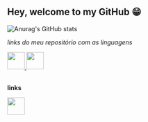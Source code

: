 
## Hey, welcome to my GitHub 😁

<!--
**VRuanFab/VRuanFab** is a ✨ _special_ ✨ repository because its `README.md` (this file) appears on your GitHub profile.

Here are some ideas to get you started:

- 🔭 I’m currently working on ...
- 🌱 I’m currently learning ...
- 👯 I’m looking to collaborate on ...
- 🤔 I’m looking for help with ...
- 💬 Ask me about ...
- 📫 How to reach me: ...
- 😄 Pronouns: ...
- ⚡ Fun fact: ...
-->

![Anurag's GitHub stats](https://github-readme-stats.vercel.app/api?username=vruanfab&theme=material-palenight&show_icons=true)

*links do meu repositório com as linguagens*

<div margin-inline="5" display="flex">
  <a href="https://github.com/VRuanFab?tab=repositories&q=&type=&language=javascript&sort=" target="_blank">
    <img loading="lazy" src="https://cdn.jsdelivr.net/gh/devicons/devicon@latest/icons/javascript/javascript-original.svg" width="40" height="40" target="_blank"/>
  <a/>
    
  <a href="https://github.com/VRuanFab?tab=repositories&q=&type=&language=python&sort=" target="_blank">
    <img src="https://cdn.jsdelivr.net/gh/devicons/devicon@latest/icons/python/python-original.svg" width="40" height="40" target="_blank"/>
  </a>
</div>

<br/>

**links**
<div >
  <a href="https://www.linkedin.com/in/ruan-fabricio-340739165/" target="_blank">
    <img src="https://cdn.jsdelivr.net/gh/devicons/devicon@latest/icons/linkedin/linkedin-original.svg" width="40" height="40" target="_blank"/>
  </a>
</div>
